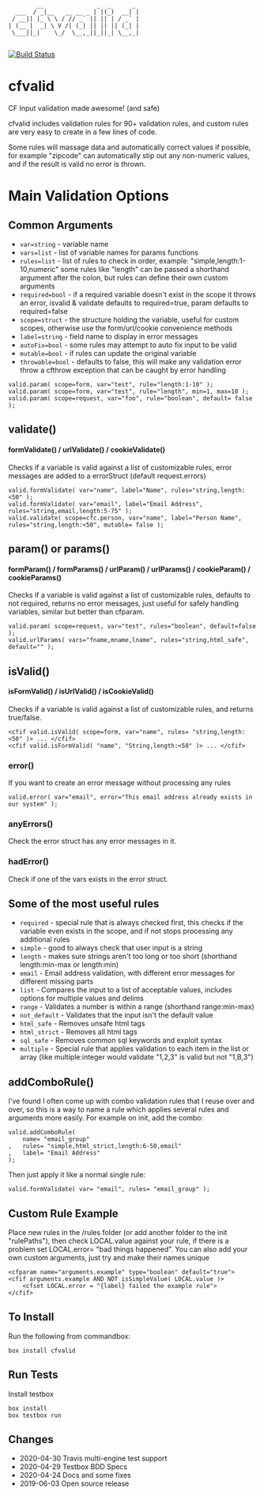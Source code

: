 ```
        __               _  _      _ 
  ___  / _|__   __ __ _ | |(_)  __| |
 / __|| |_ \ \ / // _` || || | / _` |
| (__ |  _| \ V /| (_| || || || (_| |
 \___||_|    \_/  \__,_||_||_| \__,_|
                                     
```
[![Build Status](https://travis-ci.com/jordanclark/cfvalid.svg?branch=master)](https://travis-ci.com/jordanclark/cfvalid)

# cfvalid
CF Input validation made awesome! (and safe)

cfvalid includes validation rules for 90+ validation rules, and custom rules are very easy to create in a few lines of code.

Some rules will massage data and automatically correct values if possible, for example "zipcode" can automatically stip out any non-numeric
values, and if the result is valid no error is thrown.

# Main Validation Options

## Common Arguments
* `var=string` - variable name
* `vars=list` - list of variable names for params functions
* `rules=list` - list of rules to check in order, example: "simple,length:1-10,numeric" some rules like "length" can be passed a shorthand argument after the colon, but rules can define their own custom arguments
* `required=bool` - if a required variable doesn't exist in the scope it throws an error, isvalid & validate defaults to required=true, param defaults to required=false
* `scope=struct` - the structure holding the variable, useful for custom scopes, otherwise use the form/url/cookie convenience methods
* `label=string` - field name to display in error messages
* `autoFix=bool` - some rules may attempt to auto fix input to be valid
* `mutable=bool` - if rules can update the original variable
* `throwable=bool` - defaults to false, this will make any validation error throw a cfthrow exception that can be caught by error handling
```
valid.param( scope=form, var="test", rule="length:1-10" );
valid.param( scope=form, var="test", rule="length", min=1, max=10 );
valid.param( scope=request, var="foo", rule="boolean", default= false );
```

## validate()
#### formValidate() / urlValidate() / cookieValidate()
Checks if a variable is valid against a list of customizable rules, error messages are added to a errorStruct (default request.errors)
```
valid.formValidate( var="name", label="Name", rules="string,length:<50" );
valid.formValidate( var="email", label="Email Address", rules="string,email,length:5-75" );
valid.validate( scope=cfc.person, var="name", label="Person Name", rules="string,length:<50", mutable= false );
```

## param() or params()
#### formParam() / formParams() / urlParam() / urlParams() / cookieParam() / cookieParams()
Checks if a variable is valid against a list of customizable rules, defaults to not required, returns no error messages, just useful for
safely handling variables, similar but better than cfparam.
```
valid.param( scope=request, var="test", rules="boolean", default=false );
valid.urlParams( vars="fname,mname,lname", rules="string,html_safe", default="" );
```

## isValid()
#### isFormValid() / isUrlValid() / isCookieValid()
Checks if a variable is valid against a list of customizable rules, and returns true/false.
```
<cfif valid.isValid( scope=form, var="name", rules= "string,length:<50" )> ... </cfif>
<cfif valid.isFormValid( "name", "String,length:<50" )> ... </cfif>
```

### error() 
If you want to create an error message without processing any rules
```
valid.error( var="email", error="This email address already exists in our system" );
```

### anyErrors()
Check the error struct has any error messages in it.

### hadError()
Check if one of the vars exists in the error struct.

## Some of the most useful rules
* `required` - special rule that is always checked first, this checks if the variable even exists in the scope, and if not stops processing any additional rules
* `simple` - good to always check that user input is a string
* `length` - makes sure strings aren't too long or too short (shorthand length:min-max or length:<max or length:>min)
* `email` - Email address validation, with different error messages for different missing parts
* `list` - Compares the input to a list of acceptable values, includes options for multiple values and delims
* `range` - Validates a number is within a range (shorthand range:min-max)
* `not_default` - Validates that the input isn't the default value
* `html_safe` - Removes unsafe html tags
* `html_strict` - Removes all html tags
* `sql_safe` - Removes common sql keywords and exploit syntax
* `multiple` - Special rule that applies validation to each item in the list or array (like multiple:integer would validate "1,2,3" is valid but not "1,B,3")

## addComboRule()
I've found I often come up with combo validation rules that I reuse over and over, so this is a way to name a rule which applies several rules and arguments more easily.
For example on init, add the combo:
```
valid.addComboRule(
	name= "email_group"
,	rules= "simple,html_strict,length:6-50,email"
,	label= "Email Address"
);
```
Then just apply it like a normal single rule:
```
valid.formValidate( var= "email", rules= "email_group" );
```

## Custom Rule Example
Place new rules in the /rules folder (or add another folder to the init "rulePaths"), then check LOCAL.value against your rule, if there is a problem set LOCAL.error= "bad things happened". You can also add your own custom arguments, just try and make their names unique
```
<cfparam name="arguments.example" type="boolean" default="true">
<cfif arguments.example AND NOT isSimpleValue( LOCAL.value )>
	<cfset LOCAL.error = "{label} failed the example rule">
</cfif>
```

## To Install
Run the following from commandbox:
```
box install cfvalid
```

## Run Tests
Install testbox
```
box install
box testbox run
```

## Changes
* 2020-04-30 Travis multi-engine test support
* 2020-04-29 Testbox BDD Specs
* 2020-04-24 Docs and some fixes
* 2019-06-03 Open source release
